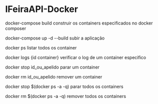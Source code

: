 # IFeiraAPI-Docker

docker-compose build  construir os containers especificados no docker composer

docker-compose up -d --build  subir a aplicação

docker ps  listar todos os container

docker logs {id container} verificar o log de um container especifico

docker stop id_ou_apelido parar um container

docker rm id_ou_apelido remover um container

docker stop $(docker ps -a -q) parar todos os containers

docker rm $(docker ps -a -q) remover todos os containers
